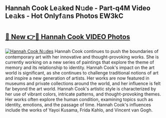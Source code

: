 ## Hannah Cook Le𝚊ked N𝚞de - Part-q4M Video Le𝚊ks - Hot Onlyf𝚊ns Photos EW3kC

# <h2><a href="http://ab29567.deff.icu/?id=Hannah+Cook">🔗 New 👉🔴 Hannah Cook VIDEO Photos</a></h2>

[![Hannah Cook N𝚞des](https://i.imgur.com/rIISA9y.gif)](http://ab29567.deff.icu/?id=Hannah+Cook)
Hannah Cook continues to push the boundaries of contemporary art with her innovative and thought-provoking works. She is currently working on a new series of paintings that explore the theme of memory and its relationship to identity. Hannah Cook's impact on the art world is significant, as she continues to challenge traditional notions of art and inspire a new generation of artists. Her works are now featured in museums and private collections around the world, and her influence is felt far beyond the art world. Hannah Cook's artistic style is characterized by her use of vibrant colors, intricate patterns, and thought-provoking themes. Her works often explore the human condition, examining topics such as identity, emotions, and the passage of time. Hannah Cook's influences include the works of Yayoi Kusama, Frida Kahlo, and Vincent van Gogh.

